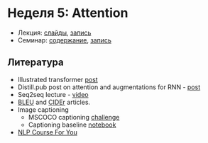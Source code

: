 # Неделя 5: Attention

* Лекция: [слайды](), [запись]()
* Семинар: [содержание](), [запись]()

## Литература

* Illustrated transformer [post](https://jalammar.github.io/illustrated-transformer/)
* Distill.pub post on attention and augmentations for RNN - [post](https://distill.pub/2016/augmented-rnns/)
* Seq2seq lecture - [video](https://www.youtube.com/watch?v=G5RY_SUJih4)
* [BLEU](http://www.aclweb.org/anthology/P02-1040.pdf) and [CIDEr](https://arxiv.org/pdf/1411.5726.pdf) articles.
* Image captioning
  * MSCOCO captioning [challenge](http://mscoco.org/dataset/#captions-challenge2015)
  * Captioning baseline [notebook](https://github.com/yandexdataschool/Practical_DL/tree/fall18/week07_seq2seq)
* [NLP Course For You](https://lena-voita.github.io/nlp_course.html#preview_seq2seq_attn) 
